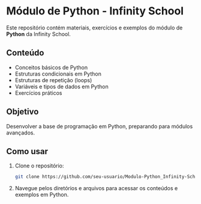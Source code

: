 # Módulo de Python - Infinity School

Este repositório contém materiais, exercícios e exemplos do módulo de **Python** da Infinity School.

## Conteúdo

- Conceitos básicos de Python
- Estruturas condicionais em Python
- Estruturas de repetição (loops)
- Variáveis e tipos de dados em Python
- Exercícios práticos

## Objetivo

Desenvolver a base de programação em Python, preparando para módulos avançados.

## Como usar

1. Clone o repositório:
    ```bash
    git clone https://github.com/seu-usuario/Modulo-Python_Infinity-School.git
    ```
2. Navegue pelos diretórios e arquivos para acessar os conteúdos e exemplos em Python.